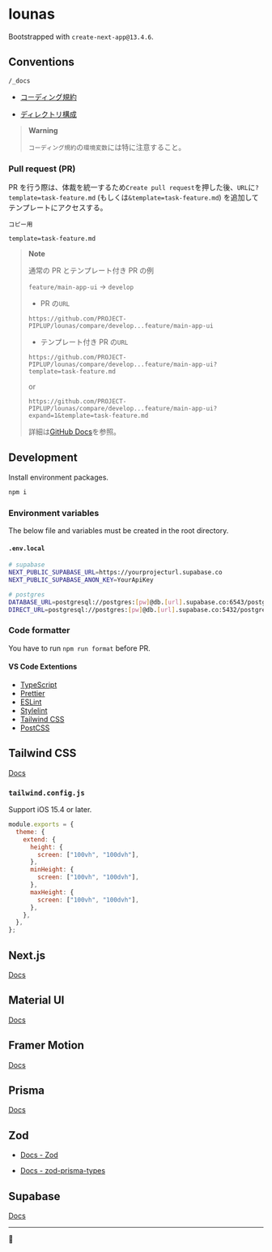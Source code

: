 # lounas

Bootstrapped with `create-next-app@13.4.6`.

## Conventions

`/_docs`

- [コーディング規約](./_docs/CODING.md)

- [ディレクトリ構成](./_docs/DIRECTORY.md)

> **Warning**
>
> `コーディング規約`の`環境変数`には特に注意すること。

### Pull request (PR)

PR を行う際は、体裁を統一するため`Create pull request`を押した後、`URL`に`?template=task-feature.md` (もしくは`&template=task-feature.md`) を追加してテンプレートにアクセスする。

`コピー用`

```
template=task-feature.md
```

> **Note**
>
> 通常の PR とテンプレート付き PR の例
>
> `feature/main-app-ui` → `develop`
>
> - PR の`URL`
>
> ```
> https://github.com/PROJECT-PIPLUP/lounas/compare/develop...feature/main-app-ui
> ```
>
> - テンプレート付き PR の`URL`
>
> ```
> https://github.com/PROJECT-PIPLUP/lounas/compare/develop...feature/main-app-ui?template=task-feature.md
> ```
>
> or
>
> ```
> https://github.com/PROJECT-PIPLUP/lounas/compare/develop...feature/main-app-ui?expand=1&template=task-feature.md
> ```
>
> 詳細は[GitHub Docs](https://docs.github.com/en/pull-requests/collaborating-with-pull-requests/proposing-changes-to-your-work-with-pull-requests/using-query-parameters-to-create-a-pull-request)を参照。

## Development

Install environment packages.

```bash
npm i
```

### Environment variables

The below file and variables must be created in the root directory.

#### `.env.local`

```bash
# supabase
NEXT_PUBLIC_SUPABASE_URL=https://yourprojecturl.supabase.co
NEXT_PUBLIC_SUPABASE_ANON_KEY=YourApiKey

# postgres
DATABASE_URL=postgresql://postgres:[pw]@db.[url].supabase.co:6543/postgres?pgbouncer=true
DIRECT_URL=postgresql://postgres:[pw]@db.[url].supabase.co:5432/postgres
```

### Code formatter

You have to run `npm run format` before PR.

#### VS Code Extentions

- [TypeScript](https://marketplace.visualstudio.com/items?itemName=ms-vscode.vscode-typescript-next)
- [Prettier](https://marketplace.visualstudio.com/items?itemName=esbenp.prettier-vscode)
- [ESLint](https://marketplace.visualstudio.com/items?itemName=dbaeumer.vscode-eslint)
- [Stylelint](https://marketplace.visualstudio.com/items?itemName=stylelint.vscode-stylelint)
- [Tailwind CSS](https://marketplace.visualstudio.com/items?itemName=bradlc.vscode-tailwindcss)
- [PostCSS](https://marketplace.visualstudio.com/items?itemName=csstools.postcss)

## Tailwind CSS

[Docs](https://tailwindcss.com/docs/installation)

### `tailwind.config.js`

Support iOS 15.4 or later.

```js
module.exports = {
  theme: {
    extend: {
      height: {
        screen: ["100vh", "100dvh"],
      },
      minHeight: {
        screen: ["100vh", "100dvh"],
      },
      maxHeight: {
        screen: ["100vh", "100dvh"],
      },
    },
  },
};
```

## Next.js

[Docs](https://nextjs.org/docs)

## Material UI

[Docs](https://mui.com/material-ui/getting-started/overview/)

## Framer Motion

[Docs](https://www.framer.com/motion/)

## Prisma

[Docs](https://www.prisma.io/docs)

## Zod

- [Docs - Zod](https://zod.dev/)

- [ Docs - zod-prisma-types](https://github.com/chrishoermann/zod-prisma-types)

## Supabase

[Docs](https://supabase.com/docs/reference/javascript/)

---

🐧
